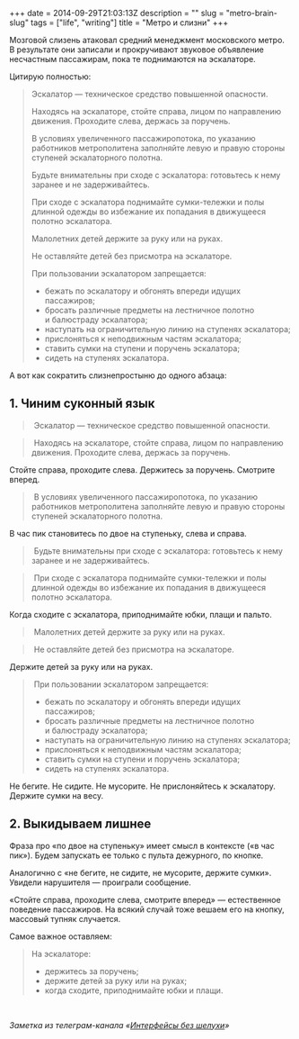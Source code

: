 +++
date = 2014-09-29T21:03:13Z
description = ""
slug = "metro-brain-slug"
tags = ["life", "writing"]
title = "Метро и слизни"
+++

Мозговой слизень атаковал средний менеджмент московского метро. В результате они записали и прокручивают звуковое объявление несчастным пассажирам, пока те поднимаются на эскалаторе.

Цитирую полностью:

<blockquote>
<p>Эскалатор — техническое средство повышенной опасности.</p>
<p>Находясь на эскалаторе, стойте справа, лицом по направлению движения. Проходите слева, держась за поручень.</p>
<p>В условиях увеличенного пассажиропотока, по указанию работников метрополитена заполняйте левую и правую стороны ступеней эскалаторного полотна.</p>
<p>Будьте внимательны при сходе с эскалатора: готовьтесь к нему заранее и не задерживайтесь.</p>
<p>При сходе с эскалатора поднимайте сумки-тележки и полы длинной одежды во избежание их попадания в движущееся полотно эскалатора.</p>
<p>Малолетних детей держите за руку или на руках.</p>
<p>Не оставляйте детей без присмотра на эскалаторе.</p>
<p>При пользовании эскалатором запрещается:</p>
<ul>
  <li>бежать по эскалатору и обгонять впереди идущих пассажиров;</li>
  <li>бросать различные предметы на лестничное полотно и балюстраду эскалатора;</li>
  <li>наступать на ограничительную линию на ступенях эскалатора;</li>
  <li>прислоняться к неподвижным частям эскалатора;</li>
  <li>ставить сумки на ступени и поручень эскалатора;</li>
  <li>сидеть на ступенях эскалатора.</li>
</ul>
</blockquote>

А вот как сократить слизнепростыню до одного абзаца:

## 1. Чиним суконный язык

> Эскалатор — техническое средство повышенной опасности.

> Находясь на эскалаторе, стойте справа, лицом по направлению движения. Проходите слева, держась за поручень.

Стойте справа, проходите слева. Держитесь за поручень. Смотрите вперед.

> В условиях увеличенного пассажиропотока, по указанию работников метрополитена заполняйте левую и правую стороны ступеней эскалаторного полотна.

В час пик становитесь по двое на ступеньку, слева и справа.

> Будьте внимательны при сходе с эскалатора: готовьтесь к нему заранее и не задерживайтесь.

> При сходе с эскалатора поднимайте сумки-тележки и полы длинной одежды во избежание их попадания в движущееся полотно эскалатора.

Когда сходите с эскалатора, приподнимайте юбки, плащи и пальто.

> Малолетних детей держите за руку или на руках.

> Не оставляйте детей без присмотра на эскалаторе.

Держите детей за руку или на руках.

> При пользовании эскалатором запрещается:
> - бежать по эскалатору и обгонять впереди идущих пассажиров;
> - бросать различные предметы на лестничное полотно и балюстраду эскалатора;
> - наступать на ограничительную линию на ступенях эскалатора;
> - прислоняться к неподвижным частям эскалатора;
> - ставить сумки на ступени и поручень эскалатора;
> - сидеть на ступенях эскалатора.

Не бегите. Не сидите. Не мусорите. Не прислоняйтесь к эскалатору. Держите сумки на весу.

## 2. Выкидываем лишнее

Фраза про «по двое на ступеньку» имеет смысл в контексте («в час пик»). Будем запускать ее только с пульта дежурного, по кнопке.

Аналогично с «не бегите, не сидите, не мусорите, держите сумки». Увидели нарушителя — проиграли сообщение.

«Стойте справа, проходите слева, смотрите вперед» — естественное поведение пассажиров. На всякий случай тоже вешаем его на кнопку, массовый тупняк случается.

Самое важное оставляем:

> На эскалаторе:
> - держитесь за поручень;
> - держите детей за руку или на руках;
> - когда сходите, приподнимайте юбки и плащи.

<br>

<div class="row">
<div class="col-xs-12 col-sm-10 col-md-8"><p><em>Заметка из телеграм-канала <span class="nowrap"><i class="far fa-star color-sin"></i> «<a href="https://t.me/dangry">Интерфейсы без шелухи</a>»</span></em></p></div>
</div>

